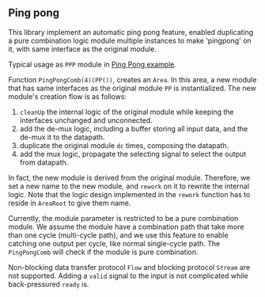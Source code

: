 ## Ping pong 

This library implement an automatic ping pong feature, 
enabled duplicating a pure combination logic module multiple instances
to make 'pingpong' on it, with same interface as the original module.

Typical usage as `PPP` module in [Ping Pong example](src/test/scala/PPTest.scala).

Function `PingPongComb(4)(PP())`, creates an `Area`. 
In this area, a new module that has same interfaces as the 
original module `PP` is instantialized. The new module's creation flow
is as follows: 
1. `cleanUp` the internal logic of the original module while keeping the interfaces unchanged and unconnected.
2. add the de-mux logic, including a buffer storing all input data, and the de-mux it to the datapath.
3. duplicate the original module `dc` times, composing the datapath.
4. add the mux logic, propagate the selecting signal to select the output from datapath.

In fact, the new module is derived from the original module. 
Therefore, we set a new name to the new module, and `rework` on it to rewrite the internal logic.
Note that the logic design implemented in the `rework` function has to reside in 
`AreaRoot` to give them name.

Currently, the module parameter is restricted to be a pure combination module.
We assume the module have a combination path that take more than one cycle (multi-cycle path),
and we use this feature to enable catching one output per cycle, like normal single-cycle path.
The `PingPongComb` will check if the module is pure combination.

Non-blocking data transfer protocol `Flow` and blocking protocol
`Stream` are not supported. Adding a `valid` signal to the input 
is not complicated while back-pressured `ready` is.
